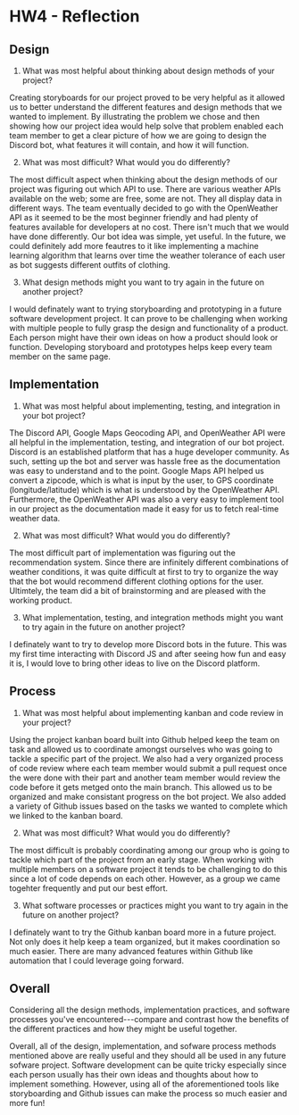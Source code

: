 # HW4 - Reflection
## Design
1. What was most helpful about thinking about design methods of your project?

Creating storyboards for our project proved to be very helpful as it allowed us to better understand the different features and design methods that we wanted to implement. By illustrating the problem we chose and then showing how our project idea would help solve that problem enabled each team member to get a clear picture of how we are going to design the Discord bot, what features it will contain, and how it will function. 

2. What was most difficult? What would you do differently?

The most difficult aspect when thinking about the design methods of our project was figuring out which API to use. There are various weather APIs available on the web; some are free, some are not. They all display data in different ways. The team eventually decided to go with the OpenWeather API as it seemed to be the most beginner friendly and had plenty of features available for developers at no cost. There isn't much that we would have done differently. Our bot idea was simple, yet useful. In the future, we could definitely add more feautres to it like implementing a machine learning algorithm that learns over time the weather tolerance of each user as bot suggests different outfits of clothing. 

3. What design methods might you want to try again in the future on another project?

I would definately want to trying storyboarding and prototyping in a future software development project. It can prove to be challenging when working with multiple people to fully grasp the design and functionality of a product. Each person might have their own ideas on how a product should look or function. Developing storyboard and prototypes helps keep every team member on the same page. 

## Implementation
1. What was most helpful about implementing, testing, and integration in your bot project?

The Discord API, Google Maps Geocoding API, and OpenWeather API were all helpful in the implementation, testing, and integration of our bot project. Discord is an established platform that has a huge developer community. As such, setting up the bot and server was hassle free as the documentation was easy to understand and to the point. Google Maps API helped us convert a zipcode, which is what is input by the user, to GPS coordinate (longitude/latitude) which is what is understood by the OpenWeather API. Furthermore, the OpenWeather API was also a very easy to implement tool in our project as the documentation made it easy for us to fetch real-time weather data. 

2. What was most difficult? What would you do differently?

The most difficult part of implementation was figuring out the recommendation system. Since there are infinitely different combinations of weather conditions, it was quite difficult at first to try to organize the way that the bot would recommend different clothing options for the user. Ultimtely, the team did a bit of brainstorming and are pleased with the working product. 

3. What implementation, testing, and integration methods might you want to try again in the future on another project?

I definately want to try to develop more Discord bots in the future. This was my first time interacting with Discord JS and after seeing how fun and easy it is, I would love to bring other ideas to live on the Discord platform. 

## Process
1. What was most helpful about implementing kanban and code review in your project?

Using the project kanban board built into Github helped keep the team on task and allowed us to coordinate amongst ourselves who was going to tackle a specific part of the project. We also had a very organized process of code review where each team member would submit a pull request once the were done with their part and another team member would review the code before it gets metged onto the main branch. This allowed us to be organized and make consistant progress on the bot project. We also added a variety of Github issues based on the tasks we wanted to complete which we linked to the kanban board. 

2. What was most difficult? What would you do differently?

The most difficult is probably coordinating among our group who is going to tackle which part of the project from an early stage. When working with multiple members on a software project it tends to be challenging to do this since a lot of code depends on each other. However, as a group we came togehter frequently and put our best effort. 

3. What software processes or practices might you want to try again in the future on another project?

I definately want to try the Github kanban board more in a future project. Not only does it help keep a team organized, but it makes coordination so much easier. There are many advanced features within Github like automation that I could leverage going forward. 

## Overall
Considering all the design methods, implementation practices, and software processes you've encountered---compare and contrast how the benefits of the different practices and how they might be useful together.

Overall, all of the design, implementation, and sofware process methods mentioned above are really useful and they should all be used in any future sofware project. Software development can be quite tricky especially since each person usually has their own ideas and thoughts about how to implement something. However, using all of the aforementioned tools like storyboarding and Github issues can make the process so much easier and more fun!
